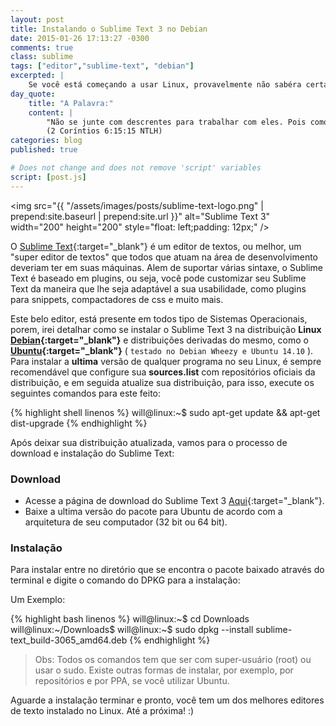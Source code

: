 ```yaml
---
layout: post
title: Instalando o Sublime Text 3 no Debian
date: 2015-01-26 17:13:27 -0300
comments: true
class: sublime
tags: ["editor","sublime-text", "debian"]
excerpted: |
    Se você está começando a usar Linux, provavelmente não sabéra certas coisas mesmo que elas sejam simples como instalar o Sublime Text. 
day_quote:
    title: "A Palavra:"
    content: |
        "Não se junte com descrentes para trabalhar com eles. Pois como é que o certo pode ter alguma coisa a ver com o errado? Como é que a luz e a escuridão podem viver juntas? Como podem Cristo e o Diabo estar de acordo? O que um cristão e um descrente têm em comum?" <br>
        (2 Coríntios 6:15:15 NTLH)
categories: blog
published: true

# Does not change and does not remove 'script' variables
script: [post.js]
---
```


<img src="{{ "/assets/images/posts/sublime-text-logo.png" | prepend:site.baseurl | prepend:site.url }}" alt="Sublime Text 3" width="200" height="200" style="float: left;padding: 12px;" />

O [Sublime Text](http://www.sublimetext.com/){:target="_blank"} é um editor de textos, ou melhor, um "super editor de textos" que todos que atuam na área de desenvolvimento deveriam ter em suas máquinas. Alem de suportar várias sintaxe, o Sublime Text é baseado em plugins, ou seja, você pode customizar seu Sublime Text da maneira que lhe seja adaptável a sua usabilidade, como plugins para snippets, compactadores de css e muito mais.

Este belo editor, está presente em todos tipo de Sistemas Operacionais, porem, irei detalhar como se instalar o Sublime Text 3 na distribuição **Linux [Debian](http://debian.org){:target="_blank"}** e distribuições derivadas do mesmo, como o **[Ubuntu](http://ubuntu.com/){:target="_blank"}** ( `testado no Debian Wheezy e Ubuntu 14.10` ).
Para instalar a **ultima** versão de qualquer programa no seu Linux, é sempre recomendável que configure sua **sources.list** com repositórios oficiais da distribuição, e em seguida atualize sua distribuição, para isso, execute os seguintes comandos para este feito:

{% highlight shell linenos %}
will@linux:~$ sudo apt-get update && apt-get dist-upgrade
{% endhighlight %}

Após deixar sua distribuição atualizada, vamos para o processo de download e instalação do Sublime Text:

### Download

* Acesse a página de download do Sublime Text 3 [Aqui](http://www.sublimetext.com/3){:target="_blank"}.
* Baixe a ultima versão do pacote para Ubuntu de acordo com a arquitetura de seu computador (32 bit ou 64 bit).


### Instalação

Para instalar entre no diretório que se encontra o pacote baixado através do terminal e digite o comando do DPKG para a instalação:

Um Exemplo:

{% highlight bash linenos %}
will@linux:~$ cd Downloads
will@linux:~/Downloads$
will@linux:~$ sudo dpkg --install sublime-text_build-3065_amd64.deb
{% endhighlight %}

> Obs: Todos os comandos tem que ser com super-usuário (root) ou usar o sudo. Existe outras formas de instalar, por exemplo, por repositórios e por PPA, se você utilizar Ubuntu.

Aguarde a instalação terminar e pronto, você tem um dos melhores editores de texto instalado no Linux.
Até a próxima! :)